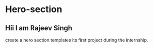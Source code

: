 # Hero-section
<h2>Hii I am Rajeev Singh</h2> 
<p>create a hero section templates its first project during the internship.</p> 
